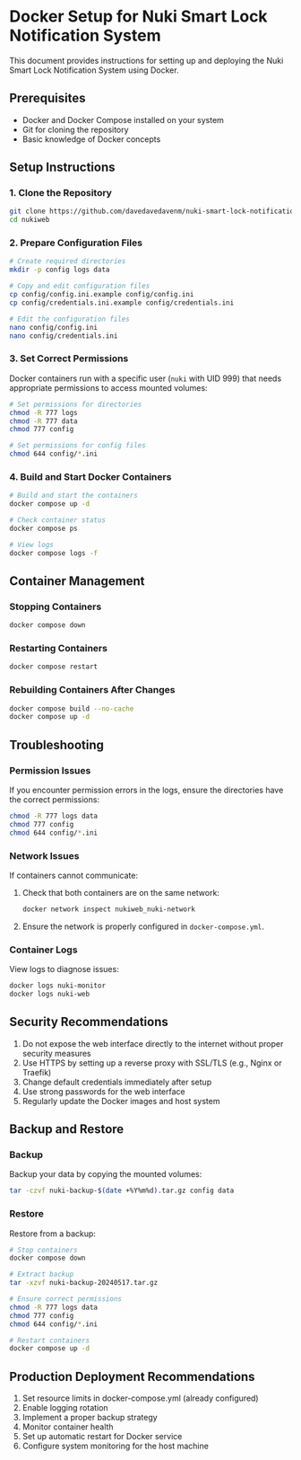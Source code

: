 # Docker Setup for Nuki Smart Lock Notification System

This document provides instructions for setting up and deploying the Nuki Smart Lock Notification System using Docker.

## Prerequisites

- Docker and Docker Compose installed on your system
- Git for cloning the repository
- Basic knowledge of Docker concepts

## Setup Instructions

### 1. Clone the Repository

```bash
git clone https://github.com/davedavedavenm/nuki-smart-lock-notification.git nukiweb
cd nukiweb
```

### 2. Prepare Configuration Files

```bash
# Create required directories
mkdir -p config logs data

# Copy and edit configuration files
cp config/config.ini.example config/config.ini
cp config/credentials.ini.example config/credentials.ini

# Edit the configuration files
nano config/config.ini
nano config/credentials.ini
```

### 3. Set Correct Permissions

Docker containers run with a specific user (`nuki` with UID 999) that needs appropriate permissions to access mounted volumes:

```bash
# Set permissions for directories
chmod -R 777 logs
chmod -R 777 data
chmod 777 config

# Set permissions for config files
chmod 644 config/*.ini
```

### 4. Build and Start Docker Containers

```bash
# Build and start the containers
docker compose up -d

# Check container status
docker compose ps

# View logs
docker compose logs -f
```

## Container Management

### Stopping Containers

```bash
docker compose down
```

### Restarting Containers

```bash
docker compose restart
```

### Rebuilding Containers After Changes

```bash
docker compose build --no-cache
docker compose up -d
```

## Troubleshooting

### Permission Issues

If you encounter permission errors in the logs, ensure the directories have the correct permissions:

```bash
chmod -R 777 logs data
chmod 777 config
chmod 644 config/*.ini
```

### Network Issues

If containers cannot communicate:

1. Check that both containers are on the same network:
   ```bash
   docker network inspect nukiweb_nuki-network
   ```

2. Ensure the network is properly configured in `docker-compose.yml`.

### Container Logs

View logs to diagnose issues:

```bash
docker logs nuki-monitor
docker logs nuki-web
```

## Security Recommendations

1. Do not expose the web interface directly to the internet without proper security measures
2. Use HTTPS by setting up a reverse proxy with SSL/TLS (e.g., Nginx or Traefik)
3. Change default credentials immediately after setup
4. Use strong passwords for the web interface
5. Regularly update the Docker images and host system

## Backup and Restore

### Backup

Backup your data by copying the mounted volumes:

```bash
tar -czvf nuki-backup-$(date +%Y%m%d).tar.gz config data
```

### Restore

Restore from a backup:

```bash
# Stop containers
docker compose down

# Extract backup
tar -xzvf nuki-backup-20240517.tar.gz

# Ensure correct permissions
chmod -R 777 logs data
chmod 777 config
chmod 644 config/*.ini

# Restart containers
docker compose up -d
```

## Production Deployment Recommendations

1. Set resource limits in docker-compose.yml (already configured)
2. Enable logging rotation
3. Implement a proper backup strategy
4. Monitor container health
5. Set up automatic restart for Docker service
6. Configure system monitoring for the host machine
